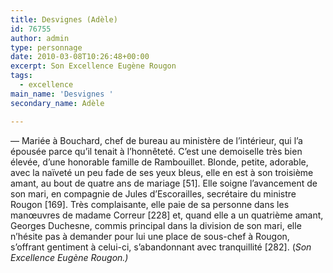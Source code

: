 ```yaml
---
title: Desvignes (Adèle)
id: 76755
author: admin
type: personnage
date: 2010-03-08T10:26:48+00:00
excerpt: Son Excellence Eugène Rougon
tags:
  - excellence
main_name: 'Desvignes '
secondary_name: Adèle

---
```

— Mariée à Bouchard, chef de bureau au ministère de l&rsquo;intérieur, qui l&rsquo;a épousée parce qu&rsquo;il tenait à l&rsquo;honnêteté. C&rsquo;est une demoiselle très bien élevée, d&rsquo;une honorable famille de Rambouillet. Blonde, petite, adorable, avec la naïveté un peu fade de ses yeux bleus, elle en est à son troisième amant, au bout de quatre ans de mariage [51]. Elle soigne l&rsquo;avancement de son mari, en compagnie de Jules d&rsquo;Escorailles, secrétaire du ministre Rougon [169]. Très complaisante, elle paie de sa personne dans les manœuvres de madame Correur [228] et, quand elle a un quatrième amant, Georges Duchesne, commis principal dans la division de son mari, elle n&rsquo;hésite pas à demander pour lui une place de sous-chef à Rougon, s&rsquo;offrant gentiment à celui-ci, s&rsquo;abandonnant avec tranquillité [282]. (_Son Excellence Eugène Rougon.)_